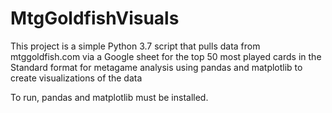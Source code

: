 # MtgGoldfishVisuals

This project is a simple Python 3.7 script that pulls data from mtggoldfish.com via a Google sheet for the top 50 most played cards in the Standard format for metagame analysis using pandas and matplotlib to create visualizations of the data

To run, pandas and matplotlib must be installed.
